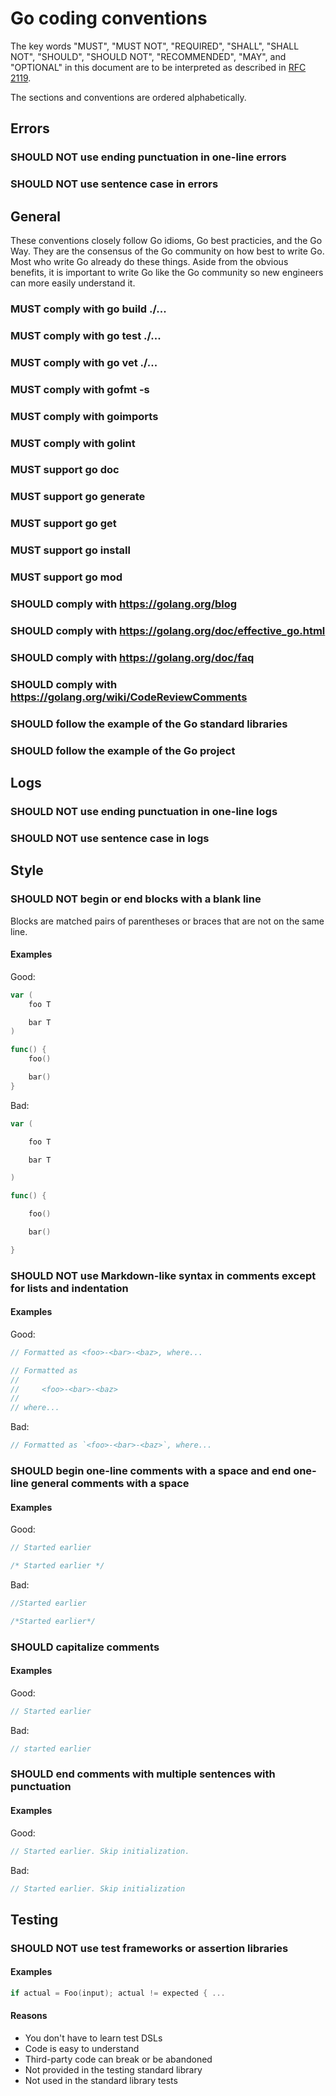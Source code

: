 # Go coding conventions

The key words "MUST", "MUST NOT", "REQUIRED", "SHALL", "SHALL NOT", "SHOULD", "SHOULD NOT", "RECOMMENDED",  "MAY", and "OPTIONAL" in this document are to be interpreted as described in [RFC 2119](https://www.ietf.org/rfc/rfc2119.txt).

The sections and conventions are ordered alphabetically.

## Errors

### SHOULD NOT use ending punctuation in one-line errors
### SHOULD NOT use sentence case in errors

## General

These conventions closely follow Go idioms, Go best practicies, and the Go Way. They are the consensus of the Go community on how best to write Go. Most who write Go already do these things. Aside from the obvious benefits, it is important to write Go like the Go community so new engineers can more easily understand it.

### MUST comply with go build ./...
### MUST comply with go test ./...
### MUST comply with go vet ./...
### MUST comply with gofmt -s
### MUST comply with goimports
### MUST comply with golint
### MUST support go doc
### MUST support go generate
### MUST support go get
### MUST support go install
### MUST support go mod
### SHOULD comply with https://golang.org/blog
### SHOULD comply with https://golang.org/doc/effective_go.html
### SHOULD comply with https://golang.org/doc/faq
### SHOULD comply with https://golang.org/wiki/CodeReviewComments
### SHOULD follow the example of the Go standard libraries
### SHOULD follow the example of the Go project

## Logs

### SHOULD NOT use ending punctuation in one-line logs
### SHOULD NOT use sentence case in logs

## Style

### SHOULD NOT begin or end blocks with a blank line

Blocks are matched pairs of parentheses or braces that are not on the same line.

#### Examples

Good:

```go
var (
    foo T

    bar T
)

func() {
    foo()

    bar()
}
```

Bad:

```go
var (

    foo T

    bar T

)

func() {

    foo()

    bar()

}
```

### SHOULD NOT use Markdown-like syntax in comments except for lists and indentation

#### Examples

Good:

```go
// Formatted as <foo>-<bar>-<baz>, where...
```

```go
// Formatted as
//
//     <foo>-<bar>-<baz>
//
// where...
```

Bad:

```go
// Formatted as `<foo>-<bar>-<baz>`, where...
```

### SHOULD begin one-line comments with a space and end one-line general comments with a space

#### Examples

Good:

```go
// Started earlier
```

```go
/* Started earlier */
```

Bad:

```go
//Started earlier
```

```go
/*Started earlier*/
```

### SHOULD capitalize comments

#### Examples

Good:

```go
// Started earlier
```

Bad:

```go
// started earlier
```

### SHOULD end comments with multiple sentences with punctuation

#### Examples

Good:

```go
// Started earlier. Skip initialization.
```

Bad:

```go
// Started earlier. Skip initialization
```

## Testing

### SHOULD NOT use test frameworks or assertion libraries

#### Examples

```go
if actual = Foo(input); actual != expected { ...
```

#### Reasons

- You don't have to learn test DSLs
- Code is easy to understand
- Third-party code can break or be abandoned
- Not provided in the testing standard library
- Not used in the standard library tests

